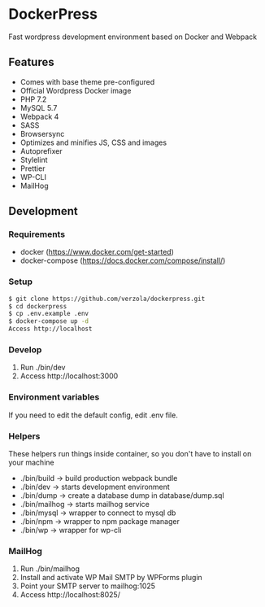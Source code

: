 # DockerPress
Fast wordpress development environment based on Docker and Webpack

## Features
- Comes with base theme pre-configured
- Official Wordpress Docker image
- PHP 7.2
- MySQL 5.7
- Webpack 4
- SASS
- Browsersync
- Optimizes and minifies JS, CSS and images
- Autoprefixer
- Stylelint
- Prettier
- WP-CLI
- MailHog

## Development

### Requirements
- docker (https://www.docker.com/get-started)
- docker-compose (https://docs.docker.com/compose/install/)

### Setup
```sh
$ git clone https://github.com/verzola/dockerpress.git
$ cd dockerpress
$ cp .env.example .env
$ docker-compose up -d
Access http://localhost
```

### Develop
1. Run ./bin/dev
2. Access http://localhost:3000

### Environment variables
If you need to edit the default config, edit .env file.

### Helpers
These helpers run things inside container, so you don't have to install on your machine

- ./bin/build -> build production webpack bundle
- ./bin/dev -> starts development environment
- ./bin/dump -> create a database dump in database/dump.sql
- ./bin/mailhog -> starts mailhog service
- ./bin/mysql -> wrapper to connect to mysql db
- ./bin/npm -> wrapper to npm package manager
- ./bin/wp -> wrapper for wp-cli

### MailHog
1. Run ./bin/mailhog
2. Install and activate WP Mail SMTP by WPForms plugin
3. Point your SMTP server to mailhog:1025
4. Access http://localhost:8025/
